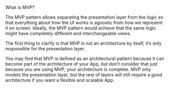 What is MVP?

The MVP pattern allows separating the presentation layer from the logic so that everything 
about how the UI works is agnostic from how we represent it on screen. Ideally, the MVP 
pattern would achieve that the same logic might have completely different and interchangeable views.

The first thing to clarify is that MVP is not an architecture by itself, it’s only responsible 
for the presentation layer.

You may find that MVP is defined as an architectural pattern because it can become part of the 
architecture of your App, but don’t consider that just because you are using MVP, your architecture is complete. MVP only models the presentation layer, but the rest of layers will still require a good architecture if you want a flexible and scalable App.
